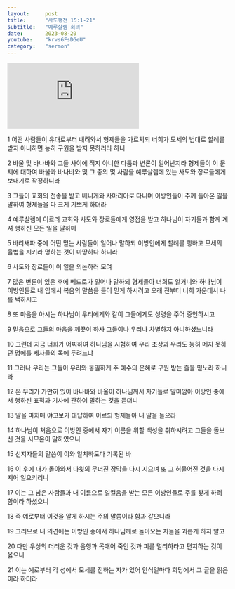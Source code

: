 ```yaml
---
layout:     post
title:      "사도행전 15:1-21"
subtitle:	"예루살렘 회의"
date:       2023-08-20
youtube:    "krvs6FsDGeU"
category:   "sermon"
---
```


<div class="youtube margin-large">
    <iframe src="https://www.youtube.com/embed/krvs6FsDGeU" title="YouTube video player" frameborder="0" allow="accelerometer; autoplay; clipboard-write; encrypted-media; gyroscope; picture-in-picture; web-share" allowfullscreen></iframe>
</div>

1 어떤 사람들이 유대로부터 내려와서 형제들을 가르치되 너희가 모세의 법대로 할례를 받지 아니하면 능히 구원을 받지 못하리라 하니

2 바울 및 바나바와 그들 사이에 적지 아니한 다툼과 변론이 일어난지라 형제들이 이 문제에 대하여 바울과 바나바와 및 그 중의 몇 사람을 예루살렘에 있는 사도와 장로들에게 보내기로 작정하니라

3 그들이 교회의 전송을 받고 베니게와 사마리아로 다니며 이방인들이 주께 돌아온 일을 말하여 형제들을 다 크게 기쁘게 하더라

4 예루살렘에 이르러 교회와 사도와 장로들에게 영접을 받고 하나님이 자기들과 함께 계셔 행하신 모든 일을 말하매

5 바리새파 중에 어떤 믿는 사람들이 일어나 말하되 이방인에게 할례를 행하고 모세의 율법을 지키라 명하는 것이 마땅하다 하니라  

6 사도와 장로들이 이 일을 의논하러 모여

7 많은 변론이 있은 후에 베드로가 일어나 말하되 형제들아 너희도 알거니와 하나님이 이방인들로 내 입에서 복음의 말씀을 들어 믿게 하시려고 오래 전부터 너희 가운데서 나를 택하시고

8 또 마음을 아시는 하나님이 우리에게와 같이 그들에게도 성령을 주어 증언하시고

9 믿음으로 그들의 마음을 깨끗이 하사 그들이나 우리나 차별하지 아니하셨느니라

10 그런데 지금 너희가 어찌하여 하나님을 시험하여 우리 조상과 우리도 능히 메지 못하던 멍에를 제자들의 목에 두려느냐  

11 그러나 우리는 그들이 우리와 동일하게 주 예수의 은혜로 구원 받는 줄을 믿노라 하니라

12 온 무리가 가만히 있어 바나바와 바울이 하나님께서 자기들로 말미암아 이방인 중에서 행하신 표적과 기사에 관하여 말하는 것을 듣더니

13 말을 마치매 야고보가 대답하여 이르되 형제들아 내 말을 들으라

14 하나님이 처음으로 이방인 중에서 자기 이름을 위할 백성을 취하시려고 그들을 돌보신 것을 시므온이 말하였으니

15 선지자들의 말씀이 이와 일치하도다 기록된 바  

16 이 후에 내가 돌아와서 다윗의 무너진 장막을 다시 지으며 또 그 허물어진 것을 다시 지어 일으키리니

17 이는 그 남은 사람들과 내 이름으로 일컬음을 받는 모든 이방인들로 주를 찾게 하려 함이라 하셨으니

18 즉 예로부터 이것을 알게 하시는 주의 말씀이라 함과 같으니라

19 그러므로 내 의견에는 이방인 중에서 하나님께로 돌아오는 자들을 괴롭게 하지 말고

20 다만 우상의 더러운 것과 음행과 목매어 죽인 것과 피를 멀리하라고 편지하는 것이 옳으니  

21 이는 예로부터 각 성에서 모세를 전하는 자가 있어 안식일마다 회당에서 그 글을 읽음이라 하더라
